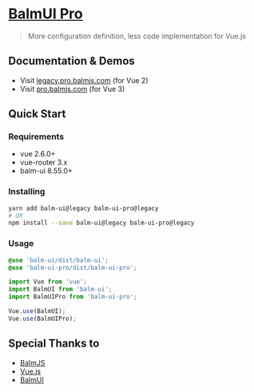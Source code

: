 # [BalmUI Pro](https://legacy.pro.balmjs.com/)

> More configuration definition, less code implementation for Vue.js

## Documentation & Demos

- Visit [legacy.pro.balmjs.com](https://legacy.pro.balmjs.com/) (for Vue 2)
- Visit [pro.balmjs.com](https://pro.balmjs.com/) (for Vue 3)

## Quick Start

### Requirements

- vue 2.6.0+
- vue-router 3.x
- balm-ui 8.55.0+

### Installing

```sh
yarn add balm-ui@legacy balm-ui-pro@legacy
# OR
npm install --save balm-ui@legacy balm-ui-pro@legacy
```

### Usage

```scss
@use 'balm-ui/dist/balm-ui';
@use 'balm-ui-pro/dist/balm-ui-pro';
```

```js
import Vue from 'vue';
import BalmUI from 'balm-ui';
import BalmUIPro from 'balm-ui-pro';

Vue.use(BalmUI);
Vue.use(BalmUIPro);
```

## Special Thanks to

- [BalmJS](https://balm.js.org/)
- [Vue.js](https://v2.vuejs.org/)
- [BalmUI](https://v8.material.balmjs.com/)
